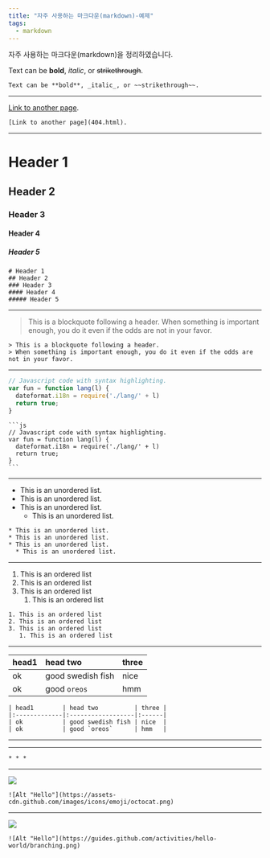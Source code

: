 ```yaml
---
title: "자주 사용하는 마크다운(markdown)-예제"
tags:
  - markdown
---
```

자주 사용하는 마크다운(markdown)을 정리하였습니다.

Text can be **bold**, _italic_, or ~~strikethrough~~.
~~~
Text can be **bold**, _italic_, or ~~strikethrough~~.
~~~

--------

[Link to another page](404.html).
~~~
[Link to another page](404.html).
~~~

--------

# Header 1
## Header 2
### Header 3
#### Header 4
##### Header 5

~~~
# Header 1
## Header 2
### Header 3
#### Header 4
##### Header 5
~~~

--------

> This is a blockquote following a header.
> When something is important enough, you do it even if the odds are not in your favor.

~~~
> This is a blockquote following a header.
> When something is important enough, you do it even if the odds are not in your favor.
~~~

--------

```js
// Javascript code with syntax highlighting.
var fun = function lang(l) {
  dateformat.i18n = require('./lang/' + l)
  return true;
}
```

~~~
```js
// Javascript code with syntax highlighting.
var fun = function lang(l) {
  dateformat.i18n = require('./lang/' + l)
  return true;
}
```
~~~

--------

* This is an unordered list.
* This is an unordered list.
* This is an unordered list.
  * This is an unordered list.

~~~
* This is an unordered list.
* This is an unordered list.
* This is an unordered list.
  * This is an unordered list.
~~~

--------

1. This is an ordered list
2. This is an ordered list
3. This is an ordered list
   1. This is an ordered list

~~~
1. This is an ordered list
2. This is an ordered list
3. This is an ordered list
   1. This is an ordered list
~~~

--------

| head1        | head two          | three |
|:-------------|:------------------|:------|
| ok           | good swedish fish | nice  |
| ok           | good `oreos`      | hmm   |

~~~
| head1        | head two          | three |
|:-------------|:------------------|:------|
| ok           | good swedish fish | nice  |
| ok           | good `oreos`      | hmm   |
~~~

--------

* * *

~~~
* * *
~~~

--------

![](https://assets-cdn.github.com/images/icons/emoji/octocat.png)

~~~
![Alt "Hello"](https://assets-cdn.github.com/images/icons/emoji/octocat.png)
~~~

--------

![](https://guides.github.com/activities/hello-world/branching.png)

~~~
![Alt "Hello"](https://guides.github.com/activities/hello-world/branching.png)
~~~